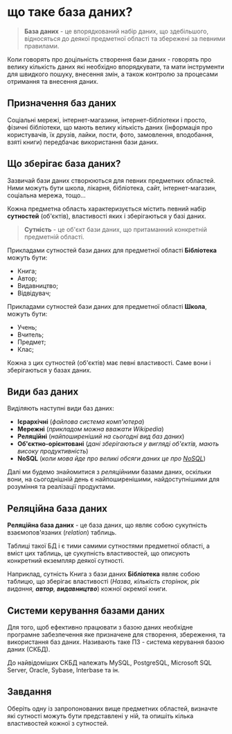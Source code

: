 # що таке база даних?
> **База даних** - це впорядкований набір даних, що здебільшого, відносяться до деякої предметної області та збережені за певними правилами.

Коли говорять про доцільність створення бази даних - говорять про велику кількість даних які необхідно впорядкувати, та мати інструменти для швидкого пошуку, внесення змін, а також контролю за процесами отримання та внесення даних.

## Призначення баз даних
Соціальні мережі, інтернет-магазини, інтернет-бібліотеки і просто, фізичні бібліотеки, що мають велику кількість даних (інформація про користувачів, їх друзів, лайки, пости, фото, замовлення, вподобання, взяті книги) передбачає використання бази даних.

## Що зберігає база даних?
Зазвичай бази даних створюються для певних предметних областей. Ними можуть бути школа, лікарня, бібліотека, сайт, інтернет-магазин, соціальна мережа, тощо...

Кожна предметна область характеризується містить певний набір **сутностей** (об'єктів), властивості яких і зберігаються у базі даних. 

> **Сутність** - це об'єкт бази даних, що притаманний конкретній предметній області.

Прикладами сутностей бази даних для предметної області **Бібліотека** можуть бути: 

* Книга;
* Автор;
* Видавництво;
* Відвідувач;

Прикладами сутностей бази даних для предметної області **Школа**, можуть бути:

* Учень;
* Вчитель;
* Предмет;
* Клас;

Кожна з цих сутностей (об'єктів) має певні властивості. Саме вони і зберігаються у базах даних.

## Види баз даних
Виділяють наступні види баз даних:

* **Ієрархічні** (*файлова система комп'ютера*)
* **Мережні** (*прикладом можна вважати Wikipedia*)
* **Реляційні** (*найпоширеніший на сьогодні вид баз даних*)
* **Об'єктно-орієнтовані** (*дані зберігаються у вигляді об'єктів, мають високу продуктивність*)
* **NoSQL** (*коли мова йде про великі обсяги даних це про [NoSQL](https://qagroup.com.ua/publications/nosql-perevagy-ta-nedoliky-nereliatcijnykh-baz-danykh/)*)

Далі ми будемо знайомитися з *реляційними* базами даних, оскільки вони, на сьогоднішній день є найпоширенішими, найдоступнішими для розуміння та реалізації продуктами.

## Реляційна база даних
**Реляційна база даних** - це база даних, що являє собою сукупність взаємопов'язаних (*relation*) таблиць.

Таблиці такої БД і є тими самими сутностями предметної області, а вміст цих таблиць, це сукупність властивостей, що описують конкретний екземпляр деякої сутності.

Наприклад, сутність Книга з бази даних **Бібліотека** являє собою таблицю, що зберігає властивості (*Назва, кількість сторінок, рік видання, **автор**, **видавництво***) кожної окремої книги. 

## Системи керування базами даних

Для того, щоб ефективно працювати з базою даних необхідне програмне забезпечення яке призначене для створення, збереження, та використання баз даних. Називають таке ПЗ - система керування базою даних (СКБД).

До найвідоміших СКБД належать MySQL, PostgreSQL, Microsoft SQL Server, Oracle,
Sybase, Interbase та ін.

## Завдання
Оберіть одну із запропонованих вище предметних областей, визначте які сутності можуть бути представлені у ній, та опишіть кілька властивостей кожної з сутностей.
